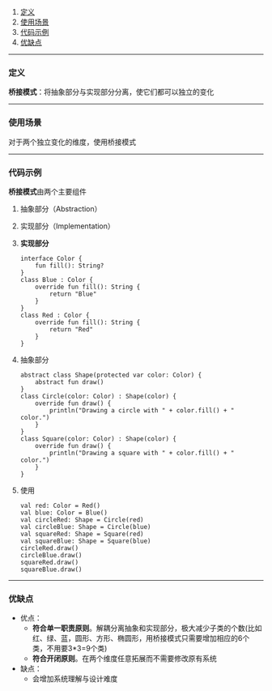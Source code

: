 
1. [定义](#define)
2. [使用场景](#scenes_use)
3. [代码示例](#code_use)
4. [优缺点](#benefit_bad)

-----------------------

### <span id = "define">定义</span>

**桥接模式**：将抽象部分与实现部分分离，使它们都可以独立的变化

-----------------------

### <span id = "scenes_use">使用场景</span>

对于两个独立变化的维度，使用桥接模式

-------------------

### <span id = "code_use">代码示例</span>

**桥接模式**由两个主要组件
1. 抽象部分（Abstraction）
2. 实现部分（Implementation）


1. **实现部分**

   ```agsl
   interface Color {
       fun fill(): String?
   }
   class Blue : Color {
       override fun fill(): String {
           return "Blue"
       }
   }
   class Red : Color {
       override fun fill(): String {
           return "Red"
       }
   }
   ```
2. 抽象部分
   ```agsl
   abstract class Shape(protected var color: Color) {
       abstract fun draw()
   }
   class Circle(color: Color) : Shape(color) {
       override fun draw() {
           println("Drawing a circle with " + color.fill() + " color.")
       }
   }
   class Square(color: Color) : Shape(color) {
       override fun draw() {
           println("Drawing a square with " + color.fill() + " color.")
       }
   }
   ```
3. 使用
   ```agsl
   val red: Color = Red()
   val blue: Color = Blue()
   val circleRed: Shape = Circle(red)
   val circleBlue: Shape = Circle(blue)
   val squareRed: Shape = Square(red)
   val squareBlue: Shape = Square(blue)
   circleRed.draw()
   circleBlue.draw()
   squareRed.draw()
   squareBlue.draw()
   ```

-------------------------
### <span id = "benefit_bad">优缺点</span>


- 优点： 
    - **符合单一职责原则**。解耦分离抽象和实现部分，极大减少子类的个数(比如红、绿、蓝，圆形、方形、椭圆形，用桥接模式只需要增加相应的6个类，不用要3*3=9个类)
    - **符合开闭原则**。在两个维度任意拓展而不需要修改原有系统
- 缺点：
    - 会增加系统理解与设计难度
